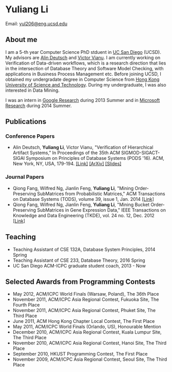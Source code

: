 # Yuliang Li
Email: yul206@eng.ucsd.edu

## About me
I am a 5-th year Computer Science PhD stduent in [UC San Diego](http://www.cs.ucsd.edu/) (UCSD). My advisors are [Alin Deutsch](http://db.ucsd.edu/People/alin/) and [Victor Vianu](https://cseweb.ucsd.edu/~vianu/).
I am currently working on Verification of Data-driven workflows, which is a research direction that lies in the intersection of Database Theory and Software Model Checking, with applications in Business Process Management etc. Before joining UCSD, I obtained my undergradate degree in Computer Science from [Hong Kong University of Science and Technology](http://www.ust.hk). During my undergraduate, I was also interested in Data Mining.

I was an intern in [Google Research](https://research.google.com/) during 2013 Summer and in [Microsoft Research](https://www.microsoft.com/en-us/research/group/data-management-exploration-and-mining-dmx/) during 2014 Summer.

## Publications

### Conference Papers
* Alin Deutsch, **Yuliang Li**, Victor Vianu, "Verification of Hierarchical Artifact Systems," In Proceedings of the 35th ACM SIGMOD-SIGACT-SIGAI Symposium on Principles of Database Systems (PODS '16). ACM, New York, NY, USA, 179-194. [[Link]](https://cseweb.ucsd.edu/~vianu/pods16.pdf) [[ArXiv]](http://arxiv.org/abs/1604.00967) [[Slides]](https://www.dropbox.com/s/bxzy9me90s906h7/pods16.pptx?dl=0)

### Journal Papers
* Qiong Fang, Wilfred Ng, Jianlin Feng, **Yuliang Li**, "Mining Order-Preserving SubMatrices from
Probabilistic Matrices," ACM Transactions on Database Systems (TODS), volume 39, issue 1, Jan. 2014 [[Link]](http://www.cs.ust.hk/~wilfred/paper/tods14.pdf)
* Qiong Fang, Wilfred Ng, Jianlin Feng, **Yuliang Li**, "Mining Bucket Order-Preserving SubMatrices in Gene Expression Data," IEEE Transactions on Knowledge and Data Engineering (TKDE), vol. 24 no. 12, Dec. 2012 [[Link]](http://ieeexplore.ieee.org/document/5989809/)

## Teaching
* Teaching Assistant of CSE 132A, Database System Principles, 2014 Spring
* Teaching Assistant of CSE 233, Database Theory, 2016 Spring
* UC San Diego ACM-ICPC graduate student coach, 2013 - Now

## Selected Awards from Programming Contests
* May 2012, ACM/ICPC World Finals (Warsaw, Poland), The 36th Place 
* November 2011, ACM/ICPC Asia Regional Contest, Fukuoka Site, The Fourth Place 
* November 2011, ACM/ICPC Asia Regional Contest, Phuket Site, The Third Place 
* June 2011, ACM Hong Kong Chapter Local Contest, The First Place
* May 2011, ACM/ICPC World Finals (Orlando, US), Honourable Mention
* December 2010, ACM/ICPC Asia Regional Contest, Kuala Lumpur Site, The Third Place
* November 2010, ACM/ICPC Asia Regional Contest, Hanoi Site, The Third Place
* September 2010, HKUST Programming Contest, The First Place
* November 2009, ACM/ICPC Asia Regional Contest, Seoul Site, The Third Place
